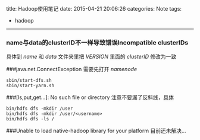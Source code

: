 title: Hadoop使用笔记
date: 2015-04-21 20:06:26
categories: Note
tags:
- hadoop
---

### name与data的clusterID不一样导致错误Incompatible clusterIDs
具体到 *name* 和 *data* 文件夹里把 *VERSION* 里面的 *clusterID* 修改为一致

<!--more-->

###java.net.ConnectException
需要先打开 *namenode* 
```
sbin/start-dfs.sh
sbin/start-yarn.sh
```

###[ls,put,get...]: No such file or directory
注意不要漏了反斜线，[具体](http://hadoop.apache.org/docs/current/hadoop-project-dist/hadoop-common/SingleCluster.html#Execution)
```
bin/hdfs dfs -mkdir /user
bin/hdfs dfs -mkdir /user/<username>
bin/hdfs dfs -ls /
```

###Unable to load native-hadoop library for your platform
目前还未解决...


